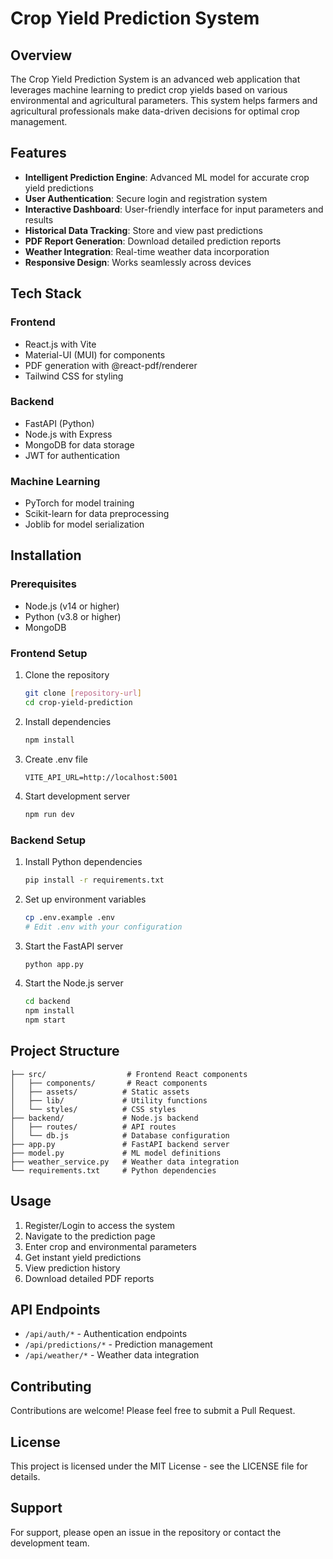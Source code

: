 # Crop Yield Prediction System

## Overview
The Crop Yield Prediction System is an advanced web application that leverages machine learning to predict crop yields based on various environmental and agricultural parameters. This system helps farmers and agricultural professionals make data-driven decisions for optimal crop management.

## Features
- **Intelligent Prediction Engine**: Advanced ML model for accurate crop yield predictions
- **User Authentication**: Secure login and registration system
- **Interactive Dashboard**: User-friendly interface for input parameters and results
- **Historical Data Tracking**: Store and view past predictions
- **PDF Report Generation**: Download detailed prediction reports
- **Weather Integration**: Real-time weather data incorporation
- **Responsive Design**: Works seamlessly across devices

## Tech Stack
### Frontend
- React.js with Vite
- Material-UI (MUI) for components
- PDF generation with @react-pdf/renderer
- Tailwind CSS for styling

### Backend
- FastAPI (Python)
- Node.js with Express
- MongoDB for data storage
- JWT for authentication

### Machine Learning
- PyTorch for model training
- Scikit-learn for data preprocessing
- Joblib for model serialization

## Installation

### Prerequisites
- Node.js (v14 or higher)
- Python (v3.8 or higher)
- MongoDB

### Frontend Setup
1. Clone the repository
   ```bash
   git clone [repository-url]
   cd crop-yield-prediction
   ```

2. Install dependencies
   ```bash
   npm install
   ```

3. Create .env file
   ```env
   VITE_API_URL=http://localhost:5001
   ```

4. Start development server
   ```bash
   npm run dev
   ```

### Backend Setup
1. Install Python dependencies
   ```bash
   pip install -r requirements.txt
   ```

2. Set up environment variables
   ```bash
   cp .env.example .env
   # Edit .env with your configuration
   ```

3. Start the FastAPI server
   ```bash
   python app.py
   ```

4. Start the Node.js server
   ```bash
   cd backend
   npm install
   npm start
   ```

## Project Structure
```
├── src/                  # Frontend React components
│   ├── components/       # React components
│   ├── assets/          # Static assets
│   ├── lib/             # Utility functions
│   └── styles/          # CSS styles
├── backend/             # Node.js backend
│   ├── routes/          # API routes
│   └── db.js            # Database configuration
├── app.py               # FastAPI backend server
├── model.py             # ML model definitions
├── weather_service.py   # Weather data integration
└── requirements.txt     # Python dependencies
```

## Usage
1. Register/Login to access the system
2. Navigate to the prediction page
3. Enter crop and environmental parameters
4. Get instant yield predictions
5. View prediction history
6. Download detailed PDF reports

## API Endpoints
- `/api/auth/*` - Authentication endpoints
- `/api/predictions/*` - Prediction management
- `/api/weather/*` - Weather data integration

## Contributing
Contributions are welcome! Please feel free to submit a Pull Request.

## License
This project is licensed under the MIT License - see the LICENSE file for details.

## Support
For support, please open an issue in the repository or contact the development team.